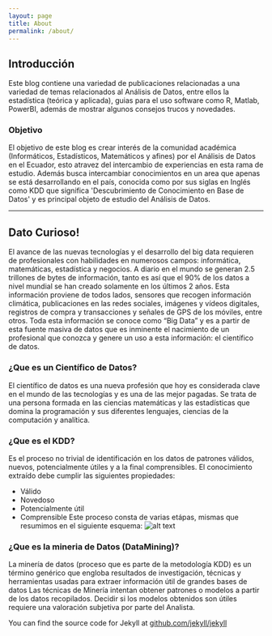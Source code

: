 ```yaml
---
layout: page
title: About
permalink: /about/
---
```


## Introducción
Este blog contiene una variedad de publicaciones relacionadas a una variedad de temas relacionados al Análisis de Datos, entre ellos la estadística (teórica y aplicada), guias para el uso software como R, Matlab, PowerBI, además de mostrar algunos consejos trucos y novedades.

### Objetivo
El objetivo de este blog es crear interés de la comunidad académica (Informáticos, Estadísticos, Matemáticos y afines) por el Análisis de Datos en el Ecuador, esto atravez del intercambio de experiencias en esta rama de estudio. Además busca intercambiar conocimientos en un area que apenas se está desarrollando en el país, conocida como por sus siglas en Inglés como KDD que significa 'Descubrimiento de Conocimiento en Base de Datos' y  es principal objeto de estudio del Análisis de Datos.

---
## Dato Curioso!
El avance de las nuevas tecnologías y el desarrollo del big data requieren de profesionales con habilidades en numerosos campos: informática, matemáticas, estadística y negocios.
A diario en el mundo se generan 2.5 trillones de bytes de información, tanto es así que el 90% de los datos a nivel mundial se han creado solamente en los últimos 2 años. Esta información proviene de todos lados, sensores que recogen información climática, publicaciones en las redes sociales, imágenes y vídeos digitales, registros de compra y transacciones y señales de GPS de los móviles, entre otros. Toda esta información se conoce como “Big Data” y es a partir de esta fuente masiva de datos que es inminente el nacimiento de un profesional que conozca y genere un uso a esta información: el científico de datos.

### ¿Que es un Científico de Datos?

El científico de datos es una nueva profesión que hoy es considerada clave en el mundo de las tecnologías y es una de las mejor pagadas. Se trata de una persona formada en las ciencias matemáticas y las estadísticas que domina la programación y sus diferentes lenguajes, ciencias de la computación y analítica.

### ¿Que es el KDD?
Es el proceso no trivial de identificación en los datos de patrones válidos, nuevos, potencialmente útiles y a la final comprensibles.
El conocimiento extraído debe cumplir las siguientes propiedades:
+ Válido
+ Novedoso
+ Potencialmente útil
+ Comprensible
Este proceso consta de varias etápas, mismas que resumimos en el siguiente esquema:
![alt text](https://github.com/CristianPachacama/CristianPachacama.github.io/kdd.png "Proceso KDD")

### ¿Que es la mineria de Datos (DataMining)?
La minería de datos (proceso que es parte de la metodología KDD) es un término genérico que engloba resultados de investigación, técnicas y herramientas usadas para extraer información útil de grandes bases de datos
Las técnicas de Minería intentan obtener patrones o modelos a partir de los datos recopilados. Decidir si los modelos obtenidos son útiles requiere una valoración subjetiva por parte del Analista.


You can find the source code for Jekyll at [github.com/jekyll/jekyll](https://github.com/jekyll/jekyll)
